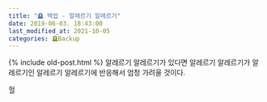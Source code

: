 ```yaml
---
title: "🪦 백업 - 알레르기 알레르기"
date: 2019-06-03. 18:43:00
last_modified_at: 2021-10-05
categories: 🪦Backup
---
```

{% include old-post.html %}
알레르기 알레르기가 있다면 알레르기 알레르기가 알레르기인 알레르기 알레르기에 반응해서 엄청 가려울 것이다.

헐